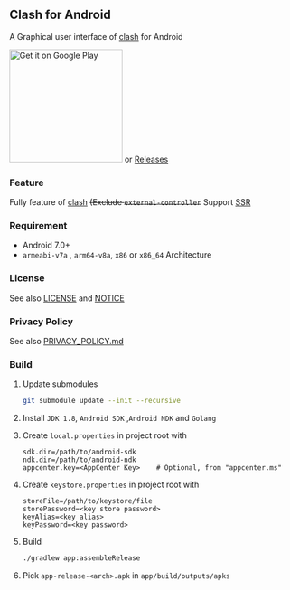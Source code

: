 ## Clash for Android

A Graphical user interface of [clash](https://github.com/Dreamacro/clash) for Android

<a href="https://play.google.com/store/apps/details?id=com.github.kr328.clash"><img width="200px" alt="Get it on Google Play" src="https://play.google.com/intl/en_us/badges/static/images/badges/en_badge_web_generic.png"/></a> or [Releases](https://github.com/Kr328/ClashForAndroid/releases)

### Feature

Fully feature of [clash](https://github.com/Dreamacro/clash) ~~(Exclude `external-controller`~~
Support [SSR](https://github.com/mzz2017/shadowsocksR)


### Requirement

* Android 7.0+
* `armeabi-v7a` , `arm64-v8a`, `x86` or `x86_64` Architecture

### License

See also [LICENSE](./LICENSE) and [NOTICE](./NOTICE)



###  Privacy Policy

See also [PRIVACY_POLICY.md](./PRIVACY_POLICY.md)



### Build

1. Update submodules

   ```bash
   git submodule update --init --recursive
   ```

2. Install `JDK 1.8`, `Android SDK` ,`Android NDK` and `Golang`

3. Create `local.properties` in project root with 

   ```properties
   sdk.dir=/path/to/android-sdk
   ndk.dir=/path/to/android-ndk
   appcenter.key=<AppCenter Key>    # Optional, from "appcenter.ms"
   ```

4. Create `keystore.properties` in project root with

   ```properties
   storeFile=/path/to/keystore/file
   storePassword=<key store password>
   keyAlias=<key alias>
   keyPassword=<key password>
   ``` 

5. Build

   ```bash
   ./gradlew app:assembleRelease
   ```

6. Pick `app-release-<arch>.apk` in `app/build/outputs/apks`
